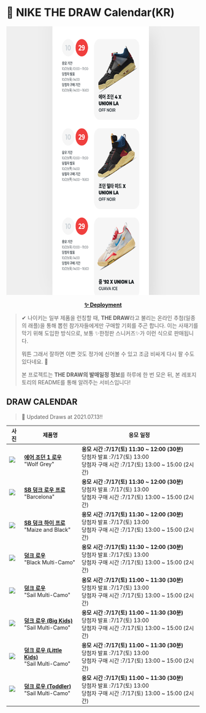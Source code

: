 # 👟 NIKE THE DRAW Calendar(KR)

<div align="center">
  <a href="https://junhoyeo.github.io/NIKE-THE-DRAW-Calendar/">
    <img src="./docs/images/preview.png" alt="Preview image of deployed application" height="700px" width="700px" />
  </a>
</div>

<p align="center">
  <a href="https://junhoyeo.github.io/NIKE-THE-DRAW-Calendar/">
    <strong>✨ Deployment</strong>
  </a>
</p>

> ✔ 나이키는 일부 제품을 런칭할 때, **THE DRAW**라고 불리는 온라인 추첨(일종의 래플)을 통해 뽑힌 참가자들에게만 구매할 기회를 주곤 합니다. 이는 사재기를 막기 위해 도입한 방식으로, 보통 ✨한정판 스니커즈✨가 이런 식으로 판매됩니다.
>
> 뭐튼 그래서 잘하면 이쁜 것도 정가에 신어볼 수 있고 조금 비싸게 다시 팔 수도 있다네요. 🤭
>
> 본 프로젝트는 **THE DRAW의 발매일정 정보**를 하루에 한 번 모은 뒤, 본 레포지토리의 README를 통해 알려주는 서비스입니다!

## DRAW CALENDAR

<!-- DRAW CALENDAR: START -->

> 👟 Updated Draws at 2021.07.13‼️

| 사진 | 제품명 | 응모 일정 |
| --- | ---- | ------- |
| <img src="https://static-breeze.nike.co.kr/kr/ko_kr/cmsstatic/product/DC0774-105/95703aad-9252-4bda-96ca-2c51ed0b02ba_primary.jpg?snkrBrowse" width="256" /> | <a href="https://www.nike.com/kr/launch/t/women/fw/basketball/DC0774-105/gejr66/wmns-air-jordan-1-low"><strong>에어 조던 1 로우</strong><br /></a> "Wolf Grey" | <strong>응모 시간 :7/17(토) 11:30 ~ 12:00 (30분)</strong><br />당첨자 발표 :7/17(토) 13:00<br />당첨자 구매 시간 :7/17(토) 13:00 ~ 15:00 (2시간) |
| <img src="https://static-breeze.nike.co.kr/kr/ko_kr/cmsstatic/product/DJ0606-400/855bfe4e-6b3a-453a-9f2f-f072ccef4f8d_primary.jpg?snkrBrowse" width="256" /> | <a href="https://www.nike.com/kr/launch/t/adult-unisex/fw/action-outdoor/DJ0606-400/tllw68/nike-sb-dunk-low-pro-prm"><strong>SB 덩크 로우 프로</strong><br /></a> "Barcelona" | <strong>응모 시간 :7/17(토) 11:30 ~ 12:00 (30분)</strong><br />당첨자 발표 :7/17(토) 13:00<br />당첨자 구매 시간 :7/17(토) 13:00 ~ 15:00 (2시간) |
| <img src="https://static-breeze.nike.co.kr/kr/ko_kr/cmsstatic/product/DB1640-001/7dc4489a-1d26-4185-afd6-e2a886f1d1ee_primary.jpg?snkrBrowse" width="256" /> | <a href="https://www.nike.com/kr/launch/t/adult-unisex/fw/action-outdoor/DB1640-001/msmj39/nike-sb-dunk-high-pro"><strong>SB 덩크 하이 프로</strong><br /></a> "Maize and Black" | <strong>응모 시간 :7/17(토) 11:30 ~ 12:00 (30분)</strong><br />당첨자 발표 :7/17(토) 13:00<br />당첨자 구매 시간 :7/17(토) 13:00 ~ 15:00 (2시간) |
| <img src="https://static-breeze.nike.co.kr/kr/ko_kr/cmsstatic/product/DH0957-001/92a9b6a3-759c-4589-83ce-e1d024b344ec_primary.jpg?snkrBrowse" width="256" /> | <a href="https://www.nike.com/kr/launch/t/men/fw/nike-sportswear/DH0957-001/flcw70/nike-dunk-low-se"><strong>덩크 로우</strong><br /></a> "Black Multi-Camo" | <strong>응모 시간 :7/17(토) 11:30 ~ 12:00 (30분)</strong><br />당첨자 발표 :7/17(토) 13:00<br />당첨자 구매 시간 :7/17(토) 13:00 ~ 15:00 (2시간) |
| <img src="https://static-breeze.nike.co.kr/kr/ko_kr/cmsstatic/product/DH0957-100/c8aefd2e-9656-4b0c-9d68-9216c07fb7bc_primary.jpg?snkrBrowse" width="256" /> | <a href="https://www.nike.com/kr/launch/t/men/fw/nike-sportswear/DH0957-100/fpiu43/nike-dunk-low-se"><strong>덩크 로우</strong><br /></a> "Sail Multi-Camo" | <strong>응모 시간 :7/17(토) 11:00 ~ 11:30 (30분)</strong><br />당첨자 발표 :7/17(토) 13:00<br />당첨자 구매 시간 :7/17(토) 13:00 ~ 15:00 (2시간) |
| <img src="https://static-breeze.nike.co.kr/kr/ko_kr/cmsstatic/product/DB1909-100/1ab55cf3-6e5e-4663-aa8d-03b591831abb_primary.jpg?snkrBrowse" width="256" /> | <a href="https://www.nike.com/kr/launch/t/junior/fw/young-athletes/DB1909-100/ywsv74/nike-dunk-low-se-gs"><strong>덩크 로우 (Big Kids)</strong><br /></a> "Sail Multi-Camo" | <strong>응모 시간 :7/17(토) 11:00 ~ 11:30 (30분)</strong><br />당첨자 발표 :7/17(토) 13:00<br />당첨자 구매 시간 :7/17(토) 13:00 ~ 15:00 (2시간) |
| <img src="https://static-breeze.nike.co.kr/kr/ko_kr/cmsstatic/product/DB1900-100/a37abc8c-f811-4240-b942-130d0009dd03_primary.jpg?snkrBrowse" width="256" /> | <a href="https://www.nike.com/kr/launch/t/little-kids/fw/young-athletes/DB1900-100/ypff45/nike-dunk-low-se-ps"><strong>덩크 로우 (Little Kids)</strong><br /></a> "Sail Multi-Camo" | <strong>응모 시간 :7/17(토) 11:00 ~ 11:30 (30분)</strong><br />당첨자 발표 :7/17(토) 13:00<br />당첨자 구매 시간 :7/17(토) 13:00 ~ 15:00 (2시간) |
| <img src="https://static-breeze.nike.co.kr/kr/ko_kr/cmsstatic/product/DB1902-100/53acfde6-7ea6-4279-a4ad-2a030e3e7199_primary.jpg?snkrBrowse" width="256" /> | <a href="https://www.nike.com/kr/launch/t/baby/fw/young-athletes/DB1902-100/oqpr41/nike-dunk-low-se-tde"><strong>덩크 로우 (Toddler)</strong><br /></a> "Sail Multi-Camo" | <strong>응모 시간 :7/17(토) 11:00 ~ 11:30 (30분)</strong><br />당첨자 발표 :7/17(토) 13:00<br />당첨자 구매 시간 :7/17(토) 13:00 ~ 15:00 (2시간) |

<!-- DRAW CALENDAR: END -->
